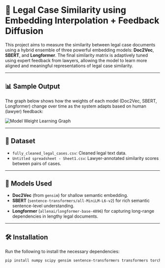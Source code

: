 # 🧠 Legal Case Similarity using Embedding Interpolation + Feedback Diffusion

This project aims to measure the similarity between legal case documents using a hybrid ensemble of three powerful embedding models: **Doc2Vec**, **SBERT**, and **Longformer**. The final similarity matrix is adaptively tuned using expert feedback from lawyers, allowing the model to learn more aligned and meaningful representations of legal case similarity.

---

## 📊 Sample Output

The graph below shows how the weights of each model (Doc2Vec, SBERT, Longformer) change over time as the system adapts based on human (lawyer) feedback:

![Model Weight Learning Graph](graph.png)

---

## 📁 Dataset

- `fully_cleaned_legal_cases.csv`: Cleaned legal text data.
- `Untitled spreadsheet - Sheet1.csv`: Lawyer-annotated similarity scores between pairs of cases.

---

## 🔧 Models Used

- **Doc2Vec** (from `gensim`) for shallow semantic embedding.
- **SBERT** (`sentence-transformers/all-MiniLM-L6-v2`) for rich semantic sentence-level understanding.
- **Longformer** (`allenai/longformer-base-4096`) for capturing long-range dependencies in lengthy legal documents.

---

## 🛠️ Installation

Run the following to install the necessary dependencies:

```bash
pip install numpy scipy gensim sentence-transformers transformers torch pandas matplotlib scikit-learn
